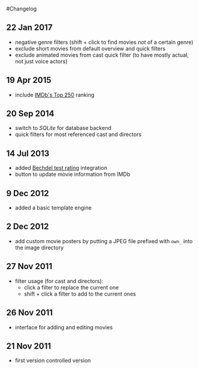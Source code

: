 #Changelog

## 22 Jan 2017
* negative genre filters (shift + click to find movies *not* of a certain genre)
* exclude short movies from default overview and quick filters
* exclude animated movies from cast quick filter (to have mostly actual, not just voice actors)

## 19 Apr 2015
* include [IMDb's Top 250](http://www.imdb.com/chart/top) ranking

## 20 Sep 2014
* switch to *SQLite* for database backend
* quick filters for most referenced cast and directors

## 14 Jul 2013
* added [Bechdel test rating](http://bechdeltest.com) integration
* button to update movie information from IMDb

## 9 Dec 2012
* added a basic template engine

## 2 Dec 2012
* add custom movie posters by putting a JPEG file prefixed with `own_` into the image directory

## 27 Nov 2011
* filter usage (for cast and directors):
  * click a filter to replace the current one
  * shift + click a filter to add to the current ones

## 26 Nov 2011
* interface for adding and editing movies

## 21 Nov 2011
* first version controlled version